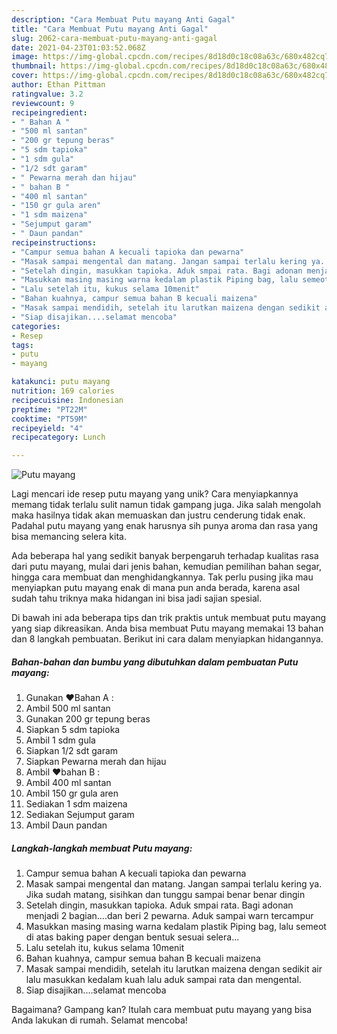 ```yaml
---
description: "Cara Membuat Putu mayang Anti Gagal"
title: "Cara Membuat Putu mayang Anti Gagal"
slug: 2062-cara-membuat-putu-mayang-anti-gagal
date: 2021-04-23T01:03:52.068Z
image: https://img-global.cpcdn.com/recipes/8d18d0c18c08a63c/680x482cq70/putu-mayang-foto-resep-utama.jpg
thumbnail: https://img-global.cpcdn.com/recipes/8d18d0c18c08a63c/680x482cq70/putu-mayang-foto-resep-utama.jpg
cover: https://img-global.cpcdn.com/recipes/8d18d0c18c08a63c/680x482cq70/putu-mayang-foto-resep-utama.jpg
author: Ethan Pittman
ratingvalue: 3.2
reviewcount: 9
recipeingredient:
- " Bahan A "
- "500 ml santan"
- "200 gr tepung beras"
- "5 sdm tapioka"
- "1 sdm gula"
- "1/2 sdt garam"
- " Pewarna merah dan hijau"
- " bahan B "
- "400 ml santan"
- "150 gr gula aren"
- "1 sdm maizena"
- "Sejumput garam"
- " Daun pandan"
recipeinstructions:
- "Campur semua bahan A kecuali tapioka dan pewarna"
- "Masak sampai mengental dan matang. Jangan sampai terlalu kering ya. Jika sudah matang, sisihkan dan tunggu sampai benar benar dingin"
- "Setelah dingin, masukkan tapioka. Aduk smpai rata. Bagi adonan menjadi 2 bagian....dan beri 2 pewarna. Aduk sampai warn tercampur"
- "Masukkan masing masing warna kedalam plastik Piping bag, lalu semeot di atas baking paper dengan bentuk sesuai selera..."
- "Lalu setelah itu, kukus selama 10menit"
- "Bahan kuahnya, campur semua bahan B kecuali maizena"
- "Masak sampai mendidih, setelah itu larutkan maizena dengan sedikit air lalu masukkan kedalam kuah lalu aduk sampai rata dan mengental."
- "Siap disajikan....selamat mencoba"
categories:
- Resep
tags:
- putu
- mayang

katakunci: putu mayang 
nutrition: 169 calories
recipecuisine: Indonesian
preptime: "PT22M"
cooktime: "PT59M"
recipeyield: "4"
recipecategory: Lunch

---
```



![Putu mayang](https://img-global.cpcdn.com/recipes/8d18d0c18c08a63c/680x482cq70/putu-mayang-foto-resep-utama.jpg)

Lagi mencari ide resep putu mayang yang unik? Cara menyiapkannya memang tidak terlalu sulit namun tidak gampang juga. Jika salah mengolah maka hasilnya tidak akan memuaskan dan justru cenderung tidak enak. Padahal putu mayang yang enak harusnya sih punya aroma dan rasa yang bisa memancing selera kita.

Ada beberapa hal yang sedikit banyak berpengaruh terhadap kualitas rasa dari putu mayang, mulai dari jenis bahan, kemudian pemilihan bahan segar, hingga cara membuat dan menghidangkannya. Tak perlu pusing jika mau menyiapkan putu mayang enak di mana pun anda berada, karena asal sudah tahu triknya maka hidangan ini bisa jadi sajian spesial.




Di bawah ini ada beberapa tips dan trik praktis untuk membuat putu mayang yang siap dikreasikan. Anda bisa membuat Putu mayang memakai 13 bahan dan 8 langkah pembuatan. Berikut ini cara dalam menyiapkan hidangannya.

<!--inarticleads1-->

##### Bahan-bahan dan bumbu yang dibutuhkan dalam pembuatan Putu mayang:

1. Gunakan  ❤️Bahan A :
1. Ambil 500 ml santan
1. Gunakan 200 gr tepung beras
1. Siapkan 5 sdm tapioka
1. Ambil 1 sdm gula
1. Siapkan 1/2 sdt garam
1. Siapkan  Pewarna merah dan hijau
1. Ambil  ❤️bahan B :
1. Ambil 400 ml santan
1. Ambil 150 gr gula aren
1. Sediakan 1 sdm maizena
1. Sediakan Sejumput garam
1. Ambil  Daun pandan




<!--inarticleads2-->

##### Langkah-langkah membuat Putu mayang:

1. Campur semua bahan A kecuali tapioka dan pewarna
1. Masak sampai mengental dan matang. Jangan sampai terlalu kering ya. Jika sudah matang, sisihkan dan tunggu sampai benar benar dingin
1. Setelah dingin, masukkan tapioka. Aduk smpai rata. Bagi adonan menjadi 2 bagian....dan beri 2 pewarna. Aduk sampai warn tercampur
1. Masukkan masing masing warna kedalam plastik Piping bag, lalu semeot di atas baking paper dengan bentuk sesuai selera...
1. Lalu setelah itu, kukus selama 10menit
1. Bahan kuahnya, campur semua bahan B kecuali maizena
1. Masak sampai mendidih, setelah itu larutkan maizena dengan sedikit air lalu masukkan kedalam kuah lalu aduk sampai rata dan mengental.
1. Siap disajikan....selamat mencoba




Bagaimana? Gampang kan? Itulah cara membuat putu mayang yang bisa Anda lakukan di rumah. Selamat mencoba!
